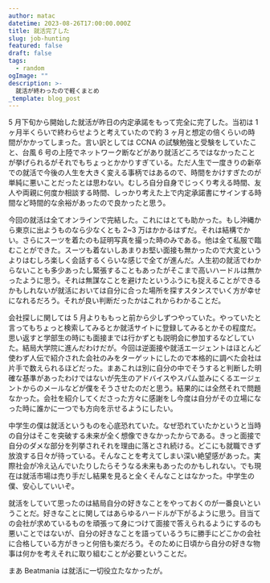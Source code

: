 ```yaml
---
author: matac
datetime: 2023-08-26T17:00:00.000Z
title: 就活完了した
slug: job-hunting
featured: false
draft: false
tags:
  - random
ogImage: ""
description: >-
  就活が終わったので軽くまとめ
_template: blog_post
---
```


5 月下旬から開始した就活が昨日の内定承諾をもって完全に完了した。当初は 1 ヶ月半くらいで終わらせようと考えていたので約 3 ヶ月と想定の倍くらいの時間がかかってしまった。言い訳としては CCNA の試験勉強と受験をしていたこと、台風 6 号の上陸でネットワーク断などがあり就活どころではなかったことが挙げられるがそれでもちょっとかかりすぎている。ただ人生で一度きりの新卒での就活で今後の人生を大きく変える事柄ではあるので、時間をかけすぎたのが単純に悪いことだったとは思わない。むしろ自分自身でじっくり考える時間、友人や両親に何度か相談する時間、しっかり考えた上で内定承諾書にサインする時間など時間的な余裕があったので良かったと思う。

今回の就活は全てオンラインで完結した。これにはとても助かった。もし沖縄から東京に出ようものなら少なくとも 2~3 万はかかるはずだ。それは結構でかい。さらにスーツを着たのも証明写真を撮った時のみである。他は全て私服で臨むことができた。スーツも着ないしあまりお堅い面接も無かったので大変というよりはむしろ楽しく会話するくらいな感じで全てが進んだ。人生初の就活でわからないことも多少あったし緊張することもあったがそこまで高いハードルは無かったように思う。それは無謀なことを避けたというふうにも捉えることができるかもしれないが就活においては自分に合った場所を探すスタンスでいく方が幸せになれるだろう。それが良い判断だったかはこれからわかることだ。

会社探しに関しては 5 月よりももっと前から少しずつやっていた。やっていたと言ってもちょっと検索してみるとか就活サイトに登録してみるとかその程度だ。思い返すと学部生の時にも面接までは行かずとも説明会に参加するなどしていた。結局大学院に進んだわけだが。今回は逆面接や就活エージェントはほとんど使わず人伝で紹介された会社のみをターゲットにしたので本格的に調べた会社は片手で数えられるほどだった。まあこれは別に自分の中でそうすると判断した明確な基準があったわけではないが先生のアドバイスやスパム並みにくるエージェントからのメールなどが僕をそうさせたのだと思う。結果的には全然それで問題なかった。会社を紹介してくださった方々に感謝をし今度は自分がその立場になった時に誰かに一つでも方向を示せるようにしたい。

中学生の僕は就活というものを心底恐れていた。なぜ恐れていたかというと当時の自分はそこを突破する未来が全く想像できなかったからである。きっと面接で自分のダメな部分を列挙されそれを理由に落とされ続ける。どこにも就職できず放浪する日々が待っている。そんなことを考えてしまい深い絶望感があった。実際社会が冷え込んでいたりしたらそうなる未来もあったのかもしれない。でも現在は就活市場は売り手だし結果を見ると全くそんなことはなかった。中学生の僕、安心していいぞ。

就活をしていて思ったのは結局自分の好きなことをやっておくのが一番良いということだ。好きなことに関してはあらゆるハードルが下がるように思う。目当ての会社が求めているものを頑張って身につけて面接で答えられるようにするのも悪いことではないが、自分の好きなことを語っているうちに勝手にどこかの会社に合格している方がきっと何倍も楽だろう。そのために日頃から自分の好きな物事は何かを考えそれに取り組むことが必要ということだ。

まあ Beatmania は就活に一切役立たなかったが。
